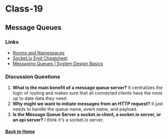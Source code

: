 # Class-19
## Message Queues

### Links
- [Rooms and Namespaces](https://socket.io/docs/rooms-and-namespaces/)
- [Socket.io Emit Cheatsheet](https://socket.io/docs/emit-cheatsheet/)
- [Messaging Queues | System Design Basics](https://www.youtube.com/watch?v=sfQwMu0SCT8)


### Discussion Questions
1. **What is the main benefit of a message queue server?** It centralizes the logic of routing and makes sure that all connected clients have the most up to date data they need.
2. **Why might we want to initiate messages from an HTTP request?** It just needs to handle the queue name, event name, and payload.
3. **Is the Message Queue Server a socket.io client, a socket.io server, or an api server?** I think it's a socket.io server.


#### [Back to Home](README.md)